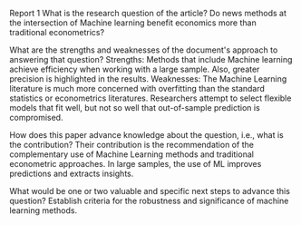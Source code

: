 Report 1
What is the research question of the article?
Do news methods at the intersection of Machine learning benefit economics more than traditional econometrics?

What are the strengths and weaknesses of the document's approach to answering that question?
Strengths: Methods that include Machine learning achieve efficiency when working with a large sample. Also, greater precision is highlighted in the results. 
Weaknesses: The Machine Learning literature is much more concerned with overfitting than the standard statistics or econometrics literatures. Researchers attempt to select flexible models that fit well, but not so well that out-of-sample prediction is compromised. 

How does this paper advance knowledge about the question, i.e., what is the contribution?
Their contribution is the recommendation of the complementary use of Machine Learning methods and traditional econometric approaches. In large samples, the use of ML improves predictions and extracts insights.

What would be one or two valuable and specific next steps to advance this question?
Establish criteria for the robustness and significance of machine learning methods.
